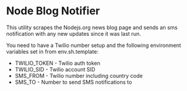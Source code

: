 # Node Blog Notifier

This utility scrapes the Nodejs.org news blog page and sends an sms notification with any new updates since it was last run.

You need to have a Twilio number setup and the following environment variables set in from env.sh.template:

- TWILIO_TOKEN - Twilio auth token
- TWILIO_SID - Twilio account SID
- SMS_FROM - Twilio number including country code
- SMS_TO - Number to send SMS notifications to
